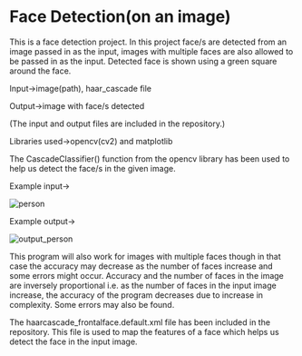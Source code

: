 # Face Detection(on an image)
This is a face detection project. In this project face/s are detected from an image passed in as the input, images with multiple faces are also allowed to be passed in as the input. 
Detected face is shown using a green square around the face.

Input->image(path), haar_cascade file

Output->image with face/s detected

(The input and output files are included in the repository.)

Libraries used->opencv(cv2) and matplotlib

The CascadeClassifier() function from the opencv library has been used to help us detect the face/s in the given image.

Example input->

![person](https://user-images.githubusercontent.com/47482433/121080918-a7be9000-c7f9-11eb-8d93-ec05cfecc3df.jpg)

Example output->

![output_person](https://user-images.githubusercontent.com/47482433/121078919-236b0d80-c7f7-11eb-80f8-d45aa925eb98.jpg)

This program will also work for images with multiple faces though in that case the accuracy may decrease as the number of faces increase and some errors might occur. Accuracy and the number of faces in the image are inversely proportional i.e. as the number of faces in the input image increase, the accuracy of the program decreases due to increase in complexity. Some errors may also be found.

The haarcascade_frontalface.default.xml file has been included in the repository. This file is used to map the features of a face which helps us detect the face in the input image.
